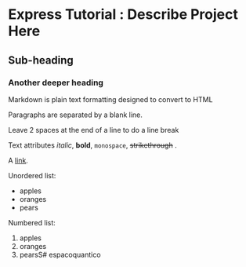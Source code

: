 Express Tutorial : Describe Project Here
=======
 
Sub-heading
-----------
 
### Another deeper heading
 
Markdown is plain text formatting designed to convert
to HTML
 
Paragraphs are separated
by a blank line.
 
Leave 2 spaces at the end of a line to do a
line break
 
Text attributes *italic*, **bold**,
`monospace`, ~~strikethrough~~ .
 
A [link](http://example.com).
 
Unordered list:
 
  * apples
  * oranges
  * pears
 
Numbered list:
 
  1. apples
  2. oranges
  3. pearsS#   e s p a c o q u a n t i c o  
 
